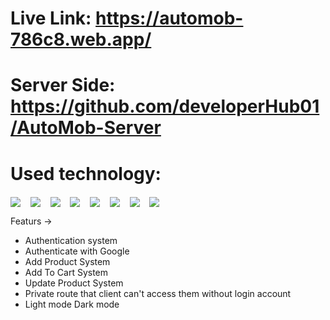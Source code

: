 # Live Link: https://automob-786c8.web.app/

# Server Side: https://github.com/developerHub01/AutoMob-Server

<h1>Used technology:</h1>
<p>
  <span>
    <img src="https://skillicons.dev/icons?i=html" align="center">
  </span>
  &nbsp;&nbsp;
  <span>
    <img src="https://skillicons.dev/icons?i=css" align="center">
  </span>
   &nbsp;&nbsp;
  <span>
    <img src="https://skillicons.dev/icons?i=js" align="center">
  </span>
   &nbsp;&nbsp;
  <span>
    <img src="https://skillicons.dev/icons?i=tailwind" align="center">
  </span>
   &nbsp;&nbsp;
  <span>
    <img src="https://skillicons.dev/icons?i=react" align="center">
  </span>
   &nbsp;&nbsp;
  <span>
    <img src="https://skillicons.dev/icons?i=firebase" align="center">
  </span>
   &nbsp;&nbsp;
  <span>
    <img src="https://skillicons.dev/icons?i=nodejs" align="center">
  </span>
   &nbsp;&nbsp;
  <span>
    <img src="https://skillicons.dev/icons?i=mongodb" align="center">
  </span>
</p

## Featurs ->

- Authentication system
- Authenticate with Google
- Add Product System
- Add To Cart System
- Update Product System
- Private route that client can't access them without login account
- Light mode Dark mode
